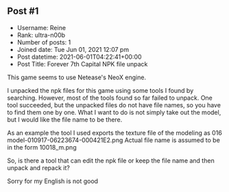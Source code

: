 ## Post #1
- Username: Reine
- Rank: ultra-n00b
- Number of posts: 1
- Joined date: Tue Jun 01, 2021 12:07 pm
- Post datetime: 2021-06-01T04:22:41+00:00
- Post Title: Forever 7th Capital NPK file unpack

This game seems to use Netease's NeoX engine.

I unpacked the npk files for this game using some tools I found by searching.
However, most of the tools found so far failed to unpack. One tool succeeded, but the unpacked files do not have file names, so you have to find them one by one.
What I want to do is not simply take out the model, but I would like the file name to be there.

As an example the tool I used exports the texture file of the modeling as 016 model-010917-06223674-000421E2.png
Actual file name is assumed to be in the form 10018_m.png 

So, is there a tool that can edit the npk file or keep the file name and then unpack and repack it?


Sorry for my English is not good
